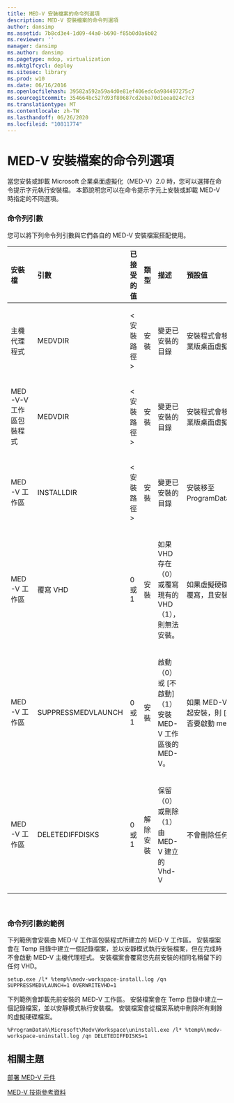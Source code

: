 ```yaml
---
title: MED-V 安裝檔案的命令列選項
description: MED-V 安裝檔案的命令列選項
author: dansimp
ms.assetid: 7b8cd3e4-1d09-44a0-b690-f85b0d0a6b02
ms.reviewer: ''
manager: dansimp
ms.author: dansimp
ms.pagetype: mdop, virtualization
ms.mktglfcycl: deploy
ms.sitesec: library
ms.prod: w10
ms.date: 06/16/2016
ms.openlocfilehash: 39582a592a59a4d0e81ef406edc6a984497275c7
ms.sourcegitcommit: 354664bc527d93f80687cd2eba70d1eea024c7c3
ms.translationtype: MT
ms.contentlocale: zh-TW
ms.lasthandoff: 06/26/2020
ms.locfileid: "10811774"
---
```

# MED-V 安裝檔案的命令列選項


當您安裝或卸載 Microsoft 企業桌面虛擬化（MED-V）2.0 時，您可以選擇在命令提示字元執行安裝檔。 本節說明您可以在命令提示字元上安裝或卸載 MED-V 時指定的不同選項。

### 命令列引數

您可以將下列命令列引數與它們各自的 MED-V 安裝檔案搭配使用。

<table style="width:100%;">
<colgroup>
<col width="16%" />
<col width="16%" />
<col width="16%" />
<col width="16%" />
<col width="16%" />
<col width="16%" />
</colgroup>
<thead>
<tr class="header">
<th align="left">安裝檔</th>
<th align="left">引數</th>
<th align="left">已接受的值</th>
<th align="left">類型</th>
<th align="left">描述</th>
<th align="left">預設值</th>
</tr>
</thead>
<tbody>
<tr class="odd">
<td align="left"><p>主機代理程式</p></td>
<td align="left"><p>MEDVDIR</p></td>
<td align="left"><p>&lt;安裝路徑&gt;</p></td>
<td align="left"><p>安裝</p></td>
<td align="left"><p>變更已安裝的目錄</p></td>
<td align="left"><p>安裝程式會移至 Program Files\Microsoft 企業版桌面虛擬化。</p></td>
</tr>
<tr class="even">
<td align="left"><p>MED-V-V 工作區包裝程式</p></td>
<td align="left"><p>MEDVDIR</p></td>
<td align="left"><p>&lt;安裝路徑&gt;</p></td>
<td align="left"><p>安裝</p></td>
<td align="left"><p>變更已安裝的目錄</p></td>
<td align="left"><p>安裝程式會移至 Program Files\Microsoft 企業版桌面虛擬化。</p></td>
</tr>
<tr class="odd">
<td align="left"><p>MED-V 工作區</p></td>
<td align="left"><p>INSTALLDIR</p></td>
<td align="left"><p>&lt;安裝路徑&gt;</p></td>
<td align="left"><p>安裝</p></td>
<td align="left"><p>變更已安裝的目錄</p></td>
<td align="left"><p>安裝移至 ProgramData\Microsoft\Medv\Workspace。</p></td>
</tr>
<tr class="even">
<td align="left"><p>MED-V 工作區</p></td>
<td align="left"><p>覆寫 VHD</p></td>
<td align="left"><p>0 或 1</p></td>
<td align="left"><p>安裝</p></td>
<td align="left"><p>如果 VHD 存在（0）或覆寫現有的 VHD （1），則無法安裝。</p></td>
<td align="left"><p>如果虛擬硬碟（VHD）已經存在，則不會發生覆寫，且安裝失敗。</p></td>
</tr>
<tr class="odd">
<td align="left"><p>MED-V 工作區</p></td>
<td align="left"><p>SUPPRESSMEDVLAUNCH</p></td>
<td align="left"><p>0 或 1</p></td>
<td align="left"><p>安裝</p></td>
<td align="left"><p>啟動（0）或 [不啟動] （1）安裝 MED-V 工作區後的 MED-V。</p></td>
<td align="left"><p>如果 MED-V 工作區是與使用者介面（UI）一起安裝，則 [完成] 頁面上的核取方塊會 <strong> </strong> 控制是否要啟動 med-v。</p></td>
</tr>
<tr class="even">
<td align="left"><p>MED-V 工作區</p></td>
<td align="left"><p>DELETEDIFFDISKS</p></td>
<td align="left"><p>0 或 1</p></td>
<td align="left"><p>解除安裝</p></td>
<td align="left"><p>保留（0）或刪除（1）由 MED-V 建立的 Vhd-V</p></td>
<td align="left"><p>不會刪除任何 Vhd。</p></td>
</tr>
</tbody>
</table>

 

### 命令列引數的範例

下列範例會安裝由 MED-V 工作區包裝程式所建立的 MED-V 工作區。 安裝檔案會在 Temp 目錄中建立一個記錄檔案，並以安靜模式執行安裝檔案，但在完成時不會啟動 MED-V 主機代理程式。 安裝檔案會覆寫您先前安裝的相同名稱留下的任何 VHD。

``` syntax
setup.exe /l* %temp%\medv-workspace-install.log /qn SUPPRESSMEDVLAUNCH=1 OVERWRITEVHD=1
```

下列範例會卸載先前安裝的 MED-V 工作區。 安裝檔案會在 Temp 目錄中建立一個記錄檔案，並以安靜模式執行安裝檔。 安裝檔案會從檔案系統中刪除所有剩餘的虛擬硬碟檔案。

``` syntax
%ProgramData%\Microsoft\Medv\Workspace\uninstall.exe /l* %temp%\medv-workspace-uninstall.log /qn DELETEDIFFDISKS=1
```

## 相關主題


[部署 MED-V 元件](deploy-the-med-v-components.md)

[MED-V 技術參考資料](technical-reference-for-med-v.md)

 

 





